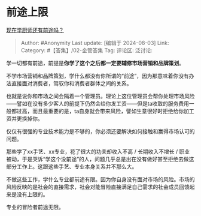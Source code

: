 # 前途上限
[现在学厨师还有前途吗？](https://www.zhihu.com/question/439176319/answer/3582253256)

> Author: #Anonymity
> Last update: [编辑于 2024-08-03]
> Link:
> Category: #【答集】/02-企管答集 
> Tag: 
> 评论区:
> 泛讨论:

学一切都有前途，前提是**你学了这个之后都一定要辅修市场营销和品牌策划**。

不学市场营销和品牌策划，学什么都没有你所谓的“前途”，因为那意味着你没有办法直接面对消费者，驾驭你和消费者群体之间的关系。

也就是说你和市场之间会隔着一个管理员。理论上这位管理员会帮你处理市场风险——譬如在没有多少客人的前提下仍然会给你发工资——但是ta收取的服务费用一般都过高，而且最重要的是，ta自身就会带来风险，譬如生意很好时拒绝给你加工资并更换掉你。

仅仅有很强的专业技术能力是不够的，你必须还要解决如何接触和赢得市场认可的问题。

那些学了xx手艺、xx专业，花了很大的功夫却收入不高 / 长期收入不增长 / 职业被动，于是哭诉“学这个没前途”的人，问题几乎总是出在没有做好甚至拒绝去做这部分工作上。这跟这些手艺、专业本身关系并不那么大。

不做这些工作，学什么专业都前途有限。因为你自身没有面对市场的风险。市场的风险反映的是社会的直接需求，社会对能冒险直接满足自己需求的社会成员回馈起来是没有上限的。

专业的冒险者前途无限。